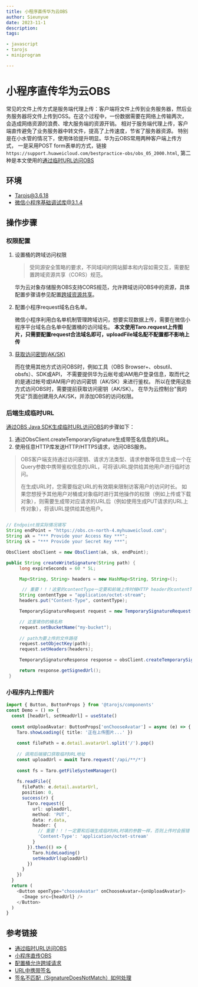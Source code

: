 ```yaml
--- 
title: 小程序直传华为云OBS
author: Sieunyue
date: 2023-11-1
description:
tags:

- javascript
- tarojs
- miniprogram

---
```


# 小程序直传华为云OBS

常见的文件上传方式是服务端代理上传：客户端将文件上传到业务服务器，然后业务服务器将文件上传到OSS。在这个过程中，一份数据需要在网络上传输两次，会造成网络资源的浪费、增大服务端的资源开销。
相对于服务端代理上传，客户端直传避免了业务服务器中转文件，提高了上传速度，节省了服务器资源。
特别是在小水管的情况下，使用体验提升明显。华为云OBS常用两种客户端上传方式，
一是采用POST form表单的方式，链接`https://support.huaweicloud.com/bestpractice-obs/obs_05_2000.html`,
第二种是本文使用的[通过临时URL访问OBS](https://support.huaweicloud.com/perms-cfg-obs/obs_40_0009.html)

## 环境

* Tarojs@3.6.18
* 微信小程序基础调试库@3.1.4

## 操作步骤

### 权限配置

1. 设置桶的跨域访问权限
   > 受同源安全策略的要求，不同域间的网站脚本和内容如需交互，需要配置跨域资源共享（CORS）规范。
   >
   华为云对象存储服务OBS支持CORS规范，允许跨域访问OBS中的资源，具体配置步骤请参见配置[跨域资源共享](https://support.huaweicloud.com/usermanual-obs/zh-cn_topic_0066036542.html)。
2. 配置小程序request域名白名单。

   微信小程序利用白名单机制管理跨域访问，想要实现数据上传，需要在微信小程序平台域名白名单中配置桶的访问域名。
   **本文使用Taro.request上传图片，只需要配置request合法域名即可，uploadFile域名配不配置都不影响上传**
3. [获取访问密钥(AK/SK)](https://support.huaweicloud.com/qs-obs/obs_qs_0005.html)

   而在使用其他方式访问OBS时，例如工具（OBS Browser+、obsutil、obsfs）、SDK或API，
   不需要提供华为云帐号或IAM用户登录信息，取而代之的是通过帐号或IAM用户的访问密钥（AK/SK）来进行鉴权。
   所以在使用这些方式访问OBS时，需要提前获取访问密钥（AK/SK）。
   在华为云控制台"我的凭证"页面创建用久AK/SK，并添加OBS的访问权限。

### 后端生成临时URL
[通过OBS Java SDK生成临时URL访问OBS](https://support.huaweicloud.com/sdk-java-devg-obs/obs_21_0901.html)的步骤如下：
1. 通过ObsClient.createTemporarySignature生成带签名信息的URL。
2. 使用任意HTTP库发送HTTP/HTTPS请求，访问OBS服务。

> OBS客户端支持通过访问密钥、请求方法类型、请求参数等信息生成一个在Query参数中携带鉴权信息的URL，可将该URL提供给其他用户进行临时访问。
>
> 在生成URL时，您需要指定URL的有效期来限制访客用户的访问时长。
> 如果您想授予其他用户对桶或对象临时进行其他操作的权限（例如上传或下载对象），则需要生成带对应请求的URL后（例如使用生成PUT请求的URL上传对象），将该URL提供给其他用户。

   ```java
   
   // Endpoint按实际情况填写
   String endPoint = "https://obs.cn-north-4.myhuaweicloud.com";
   String ak = "*** Provide your Access Key ***";
   String sk = "*** Provide your Secret Key ***";
   
   ObsClient obsClient = new ObsClient(ak, sk, endPoint);
   
   public String createWriteSignature(String path) {
        long expireSeconds = 60 * 5L;

        Map<String, String> headers = new HashMap<String, String>();
   
         // 重要！！！这里的contentType一定要和前端上传时候HTTP header的contentTypel类型一致，否则会报签名不匹配错误
        String contentType = "application/octet-stream";
        headers.put("Content-Type", contentType);

        TemporarySignatureRequest request = new TemporarySignatureRequest(HttpMethodEnum.PUT, expireSeconds);
   
        // 这里填你的桶名称
        request.setBucketName("my-bucket");
       
        // path为要上传的文件路径
        request.setObjectKey(path);
        request.setHeaders(headers);

        TemporarySignatureResponse response = obsClient.createTemporarySignature(request);

        return response.getSignedUrl();
    }
   ```

### 小程序内上传图片
```typescript jsx
import { Button, ButtonProps } from '@tarojs/components'
const Demo = () => {
  const [headUrl, setHeadUrl] = useState()
   
  const onUploadAvatar: ButtonProps['onChooseAvatar'] = async (e) => {
    Taro.showLoading({ title: '正在上传图片...' })
     
    const filePath = e.detail.avatarUrl.split('/').pop()
     
    // 调用后端接口获取临时URL地址
    const uploadUrl = await Taro.request('/api/**/*')
    
    const fs = Taro.getFileSystemManager()
    
    fs.readFile({
      filePath: e.detail.avatarUrl,
      position: 0,
      success(r) {
        Taro.request({
          url: uploadUrl,
          method: 'PUT',
          data: r.data,
          header: {
            // 重要！！！一定要和后端生成临时URL时填的参数一样，否则上传时会报错
            'Content-Type': 'application/octet-stream'
          }
        }).then(() => {
          Taro.hideLoading()
          setHeadUrl(uploadUrl)
        })
      }
    })
  }
  return (
    <Button openType="chooseAvatar" onChooseAvatar={onUploadAvatar}>
      <Image src={headUrl} />
    </Button>
  )
}
```
## 参考链接
* [通过临时URL访问OBS](https://support.huaweicloud.com/sdk-java-devg-obs/obs_21_0901.html)
* [小程序直传OBS](https://support.huaweicloud.com/bestpractice-obs/obs_05_2000.html)
* [配置桶允许跨域请求](https://support.huaweicloud.com/sdk-browserjs-devg-obs/obs_24_0107.html)
* [URL中携带签名](https://support.huaweicloud.com/api-obs/obs_04_0011.html)
* [签名不匹配（SignatureDoesNotMatch）如何处理](https://support.huaweicloud.com/obs_faq/obs_faq_0173.html)
